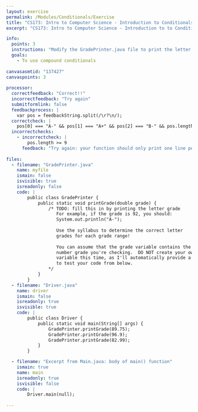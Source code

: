 ```yaml
---
layout: exercise
permalink: /Modules/Conditionals/Exercise
title: "CS173: Intro to Computer Science - Introduction to Conditionals"
excerpt: "CS173: Intro to Computer Science - Introduction to to Conditionals"

info:
  points: 3
  instructions: "Modify the GradePrinter.java file to print the letter grade earned for a given final grade using an if statement, using our syllabus letter grade table."
  goals:
    - To use compound conditionals 
  
canvasasmtid: "137427"
canvaspoints: 3
  
processor:  
  correctfeedback: "Correct!!" 
  incorrectfeedback: "Try again"
  submitformlink: false
  feedbackprocess: | 
    var pos = feedbackString.split(/\r?\n/);
  correctcheck: |
    pos[0] === "A-" && pos[1] === "A+" && pos[2] === "B-" && pos.length < 9
  incorrectchecks:
    - incorrectcheck: |
        pos.length >= 9
      feedback: "Try again: your function should only print one line per call, since only one if/else statement should be true for each grade provided"      
      
files:
  - filename: "GradePrinter.java"
    name: myfile
    ismain: false
    isvisible: true
    isreadonly: false
    code: |
        public class GradePrinter {
            public static void printGrade(double grade) {
                /* TODO: fill this in by printing the letter grade
                   For example, if the grade is 92, you should:
                   System.out.println("A-");
                   
                   Use the syllabus to determine the correct letter 
                   grades for each grade range!
                   
                   You can assume that the grade variable contains the
                   number grade you're checking.  DO NOT create your own grade 
                   variable this time, as I'll automatically provide a few
                   to test your code from below.
                */
            }
        }
  - filename: "Driver.java"
    name: driver
    ismain: false
    isreadonly: true
    isvisible: true
    code: | 
        public class Driver {
            public static void main(String[] args) {
                GradePrinter.printGrade(89.75);
                GradePrinter.printGrade(96.9);
                GradePrinter.printGrade(82.99);
            }
        }    

  - filename: "Excerpt from Main.java: body of main() function"
    ismain: true
    name: main
    isreadonly: true
    isvisible: false
    code: |
        Driver.main(null);
        
---
```

